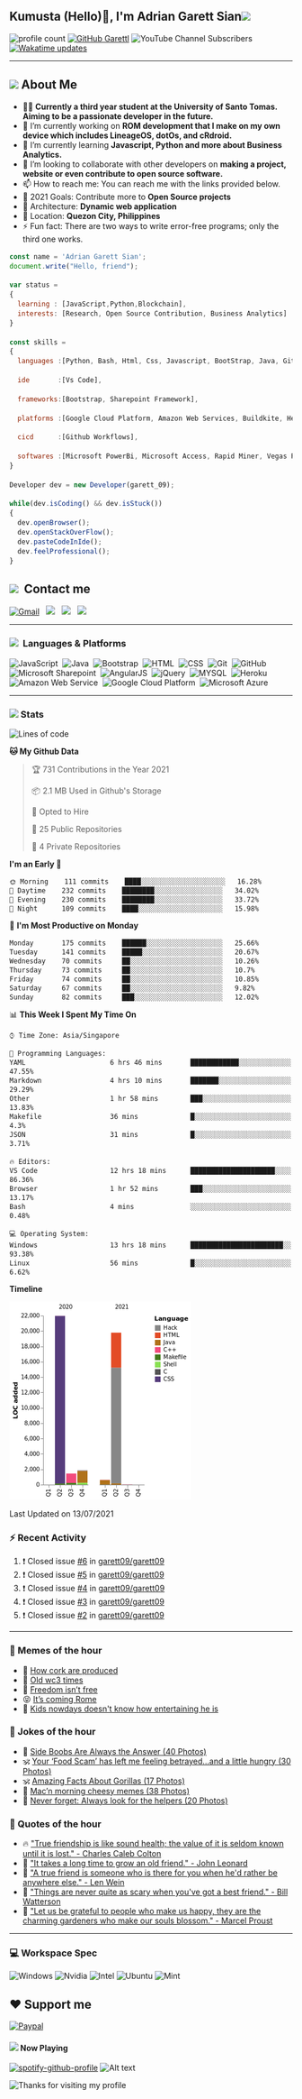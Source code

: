 <h2> Kumusta (Hello)🙏, I'm Adrian Garett Sian<img src="https://media.giphy.com/media/12oufCB0MyZ1Go/giphy.gif" width="50"></h2>

![profile count](https://komarev.com/ghpvc/?username=garett09&color=red)
[![GitHub Garettl](https://img.shields.io/github/followers/garett09?label=follow&style=social)](https://github.com/garett09)
![YouTube Channel Subscribers](https://img.shields.io/youtube/channel/subscribers/UChAoCAh1jVTaMz0Sc61X5Xw?style=social)
[![Wakatime updates](https://github.com/garett09/garett09/actions/workflows/update-commits.yml/badge.svg?branch=main)](https://github.com/garett09/garett09/actions/workflows/update-commits.yml)

---

## <img src="https://media.giphy.com/media/fTsZNbPQxJWtor2LXE/giphy.gif"  width="30">&nbsp;About Me
-   👩‍💻  **Currently a third year student at the University of Santo Tomas. Aiming to be a passionate developer in the future.**
-   🔭  I’m currently working on  **ROM development that I make on my own device which includes LineageOS, dotOs, and cRdroid.**
-   🌱  I’m currently learning **Javascript, Python and more about Business Analytics.**
-   👯  I’m looking to collaborate with other developers on **making a project, website or even contribute to open source software.**
-   📫  How to reach me: You can reach me with the links provided below. 
-   🥅  2021 Goals: Contribute more to **Open Source projects**
-   👷  Architecture: **Dynamic web application**
-   📍   Location: **Quezon City, Philippines** 
-   ⚡  Fun fact: There are two ways to write error-free programs; only the third one works.

```javascript
const name = 'Adrian Garett Sian';
document.write("Hello, friend");

var status = 
{ 
  learning : [JavaScript,Python,Blockchain],
  interests: [Research, Open Source Contribution, Business Analytics]
}

const skills = 
{
  languages :[Python, Bash, Html, Css, Javascript, BootStrap, Java, Git, Markdown, AngularJs, AccessSQL, MySQL],
  
  ide       :[Vs Code],
  
  frameworks:[Bootstrap, Sharepoint Framework],
  
  platforms :[Google Cloud Platform, Amazon Web Services, Buildkite, Heroku, Microsoft Sharepoint],
  
  cicd      :[Github Workflows],

  softwares :[Microsoft PowerBi, Microsoft Access, Rapid Miner, Vegas Pro]
}

Developer dev = new Developer(garett_09);

while(dev.isCoding() && dev.isStuck())  
{
  dev.openBrowser();
  dev.openStackOverFlow();
  dev.pasteCodeInIde();
  dev.feelProfessional();
}
```

## <img src="https://media.giphy.com/media/c5vDr1rkcbcrBwG9SX/giphy.gif" width="30">&nbsp; Contact me

<a href="mailto:adriansian@gmail.com"><img alt="Gmail" src="https://img.shields.io/badge/Gmail-D14836?style=for-the-badge&logo=gmail&logoColor=white" /></a> &nbsp;
<a href="https://instagram.com/adriansian"><img src="https://img.shields.io/badge/@adriansian_-E4405F?style=for-the-badge&logo=instagram&logoColor=white"/></a> &nbsp;
<a href="https://t.me/garett_09"><img src="https://img.shields.io/badge/@garett_09_-2CA5E0?style=for-the-badge&logo=telegram&logoColor=white"/></a> &nbsp;
<a href="https://www.linkedin.com/in/adrian-garett-sian-766775159/"><img src="https://img.shields.io/badge/-Adrian%20Garett%20Sian-blue?style=flat-square&logo=Linkedin&logoColor=white&link=https://www.linkedin.com/in/adrian-garett-sian-766775159/"/></a> &nbsp;

---

###  <img src="https://media.giphy.com/media/WUlplcMpOCEmTGBtBW/giphy.gif" width="30"> &nbsp;Languages & Platforms

![JavaScript](https://img.shields.io/badge/JavaScript-F7DF1E?style=for-the-badge&logo=javascript&logoColor=black)&nbsp;
![Java](https://img.shields.io/badge/Java-ED8B00?style=for-the-badge&logo=java&logoColor=white)&nbsp;
![Bootstrap](https://img.shields.io/badge/Bootstrap-563D7C?style=for-the-badge&logo=bootstrap&logoColor=white)&nbsp;
![HTML](https://img.shields.io/badge/HTML5-E34F26?style=for-the-badge&logo=html5&logoColor=white)&nbsp;
![CSS](https://img.shields.io/badge/CSS3-1572B6?style=for-the-badge&logo=css3&logoColor=white)&nbsp;
![Git](https://img.shields.io/badge/git-%23F05033.svg?style=for-the-badge&logo=git&logoColor=white)&nbsp;
![GitHub](https://img.shields.io/badge/GitHub-100000?style=for-the-badge&logo=github&logoColor=white)&nbsp;
![Microsoft Sharepoint](https://img.shields.io/badge/Microsoft_SharePoint-0078D4?style=for-the-badge&logo=microsoft-sharepoint&logoColor=white)&nbsp;
![AngularJS](https://img.shields.io/badge/AngularJS-E23237?style=for-the-badge&logo=angularjs&logoColor=white)&nbsp;
![jQuery](https://img.shields.io/badge/jQuery-0769AD?style=for-the-badge&logo=jquery&logoColor=white)&nbsp;
![MYSQL](https://img.shields.io/badge/MySQL-00000F?style=for-the-badge&logo=mysql&logoColor=white)&nbsp;
![Heroku](https://img.shields.io/badge/Heroku-430098?style=for-the-badge&logo=heroku&logoColor=white)&nbsp;
![Amazon Web Service](https://img.shields.io/badge/Amazon_AWS-232F3E?style=for-the-badge&logo=amazon-aws&logoColor=white)&nbsp;
![Google Cloud Platform](https://img.shields.io/badge/Google_Cloud-4285F4?style=for-the-badge&logo=google-cloud&logoColor=white)&nbsp;
![Microsoft Azure](https://img.shields.io/badge/Microsoft_Azure-0089D6?style=for-the-badge&logo=microsoft-azure&logoColor=white)&nbsp;

---

### <img src="https://media.giphy.com/media/l378c04F2fjeZ7vH2/giphy.gif" width="30">&nbsp;Stats


<!--START_SECTION:waka-->
![Lines of code](https://img.shields.io/badge/From%20Hello%20World%20I%27ve%20Written-45701%20lines%20of%20code-blue)

**🐱 My Github Data** 

> 🏆 731 Contributions in the Year 2021
 > 
> 📦 2.1 MB Used in Github's Storage 
 > 
> 💼 Opted to Hire
 > 
> 📜 25 Public Repositories 
 > 
> 🔑 4 Private Repositories  
 > 
**I'm an Early 🐤** 

```text
🌞 Morning    111 commits    ████░░░░░░░░░░░░░░░░░░░░░   16.28% 
🌆 Daytime    232 commits    ████████░░░░░░░░░░░░░░░░░   34.02% 
🌃 Evening    230 commits    ████████░░░░░░░░░░░░░░░░░   33.72% 
🌙 Night      109 commits    ████░░░░░░░░░░░░░░░░░░░░░   15.98%

```
📅 **I'm Most Productive on Monday** 

```text
Monday       175 commits    ██████░░░░░░░░░░░░░░░░░░░   25.66% 
Tuesday      141 commits    █████░░░░░░░░░░░░░░░░░░░░   20.67% 
Wednesday    70 commits     ██░░░░░░░░░░░░░░░░░░░░░░░   10.26% 
Thursday     73 commits     ██░░░░░░░░░░░░░░░░░░░░░░░   10.7% 
Friday       74 commits     ██░░░░░░░░░░░░░░░░░░░░░░░   10.85% 
Saturday     67 commits     ██░░░░░░░░░░░░░░░░░░░░░░░   9.82% 
Sunday       82 commits     ███░░░░░░░░░░░░░░░░░░░░░░   12.02%

```


📊 **This Week I Spent My Time On** 

```text
⌚︎ Time Zone: Asia/Singapore

💬 Programming Languages: 
YAML                     6 hrs 46 mins       ████████████░░░░░░░░░░░░░   47.55% 
Markdown                 4 hrs 10 mins       ███████░░░░░░░░░░░░░░░░░░   29.29% 
Other                    1 hr 58 mins        ███░░░░░░░░░░░░░░░░░░░░░░   13.83% 
Makefile                 36 mins             █░░░░░░░░░░░░░░░░░░░░░░░░   4.3% 
JSON                     31 mins             █░░░░░░░░░░░░░░░░░░░░░░░░   3.71%

🔥 Editors: 
VS Code                  12 hrs 18 mins      █████████████████████░░░░   86.36% 
Browser                  1 hr 52 mins        ███░░░░░░░░░░░░░░░░░░░░░░   13.17% 
Bash                     4 mins              ░░░░░░░░░░░░░░░░░░░░░░░░░   0.48%

💻 Operating System: 
Windows                  13 hrs 18 mins      ███████████████████████░░   93.38% 
Linux                    56 mins             █░░░░░░░░░░░░░░░░░░░░░░░░   6.62%

```

**Timeline**

![Chart not found](https://raw.githubusercontent.com/garett09/garett09/main/charts/bar_graph.png) 


 Last Updated on 13/07/2021
<!--END_SECTION:waka-->


### :zap: Recent Activity

<!--START_SECTION:activity-->
1. ❗️ Closed issue [#6](https://github.com/garett09/garett09/issues/6) in [garett09/garett09](https://github.com/garett09/garett09)
2. ❗️ Closed issue [#5](https://github.com/garett09/garett09/issues/5) in [garett09/garett09](https://github.com/garett09/garett09)
3. ❗️ Closed issue [#4](https://github.com/garett09/garett09/issues/4) in [garett09/garett09](https://github.com/garett09/garett09)
4. ❗️ Closed issue [#3](https://github.com/garett09/garett09/issues/3) in [garett09/garett09](https://github.com/garett09/garett09)
5. ❗️ Closed issue [#2](https://github.com/garett09/garett09/issues/2) in [garett09/garett09](https://github.com/garett09/garett09)
<!--END_SECTION:activity-->

---

### 📣 Memes of the hour

<!-- MEMES:START -->
 - 🚖 [How cork are produced](http://9gag.com/gag/aAbNEjL)
 - 🚯 [Old wc3 times](http://9gag.com/gag/aP3dooB)
 - 🚯 [Freedom isn&rsquo;t free](http://9gag.com/gag/aEpNAYN)
 - 😝 [It&rsquo;s coming Rome](http://9gag.com/gag/aB2NLoN)
 - 🚅 [Kids nowdays doesn&#039;t know how entertaining he is](http://9gag.com/gag/aO3N4M3)<!-- MEMES:END -->

### 📣 Jokes of the hour

<!-- JOKES:START -->
 - 🐔 [Side Boobs Are Always the Answer (40 Photos)](https://thechive.com/2021/07/13/side-boobs-are-always-the-answer-40-photos/)
 - 🕉 [Your ‘Food Scam’ has left me feeling betrayed…and a little hungry (30 Photos)](https://thechive.com/2021/07/13/your-food-scam-has-left-me-feeling-betrayed-and-a-little-hungry-30-photos/)
 - 🕉 [Amazing Facts About Gorillas (17 Photos)](https://thechive.com/2021/07/13/amazing-facts-about-gorillas-17-photos/)
 - 👾 [Mac’n morning cheesy memes (38 Photos)](https://thechive.com/2021/07/13/macn-morning-cheesy-memes-38-photos/)
 - 🎈 [Never forget: Always look for the helpers (20 Photos)](https://thechive.com/2021/07/13/never-forget-always-look-for-the-helpers/)<!-- JOKES:END -->

### 📣 Quotes of the hour

<!-- QUOTES:START -->
 - 🔥 ["True friendship is like sound health; the value of it is seldom known until it is lost." - Charles Caleb Colton](https://www.brainyquote.com/quotes/charles_caleb_colton_108909)
 - 🌮 ["It takes a long time to grow an old friend." - John Leonard](https://www.brainyquote.com/quotes/john_leonard_105249)
 - 🌮 ["A true friend is someone who is there for you when he'd rather be anywhere else." - Len Wein](https://www.brainyquote.com/quotes/len_wein_366317)
 - 💯 ["Things are never quite as scary when you've got a best friend." - Bill Watterson](https://www.brainyquote.com/quotes/bill_watterson_383142)
 - 💫 ["Let us be grateful to people who make us happy, they are the charming gardeners who make our souls blossom." - Marcel Proust](https://www.brainyquote.com/quotes/marcel_proust_105251)<!-- QUOTES:END -->

--- 
### 💻 Workspace Spec

![Windows](https://img.shields.io/badge/Windows-11-0078D6?style=for-the-badge&logo=windows&logoColor=white)
![Nvidia](https://img.shields.io/badge/NVIDIA-RTX3070-76B900?style=for-the-badge&logo=nvidia&logoColor=white)
![Intel](https://img.shields.io/badge/Intel-Core_i7_10th-0071C5?style=for-the-badge&logo=intel&logoColor=white)
![Ubuntu](https://img.shields.io/badge/Ubuntu-E95420?style=for-the-badge&logo=ubuntu&logoColor=white)
![Mint](https://img.shields.io/badge/Linux_Mint-87CF3E?style=for-the-badge&logo=linux-mint&logoColor=white)


## ❤ Support me
[![Paypal](https://img.shields.io/badge/PayPal-garett_09?style=for-the-badge&logo=paypal&logoColor=white)](https://paypal.me/garett_09)


#### <img src="https://media.giphy.com/media/vybWlRniCXzZC/giphy.gif" width="30">&nbsp;Now Playing 

 [![spotify-github-profile](https://spotify-github-profile.vercel.app/api/view?uid=garett_09&cover_image=true&theme=default)](https://spotify-github-profile.vercel.app/api/view?uid=garett_09&redirect=true)
![Alt text](https://spotify-recently-played-readme.vercel.app/api?user=garett_09&width=510)

<img height="120" alt="Thanks for visiting my profile" width="100%" src="https://github.com/dibyendu415/dibyendu415/blob/master/marquee.svg" />
